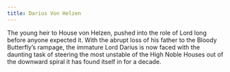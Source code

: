 ```yaml
---
title: Darius Von Helzen
---
```


The young heir to House von Helzen, pushed into the role of Lord long before anyone expected it. With the abrupt loss of his father to the Bloody Butterfly’s rampage, the immature Lord Darius is now faced with the daunting task of steering the most unstable of the High Noble Houses out of the downward spiral it has found itself in for a decade.
